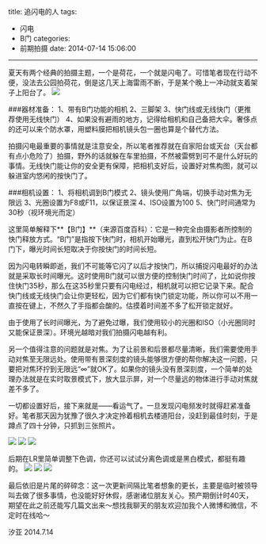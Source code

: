title: 追闪电的人
tags:
  - 闪电
  - B门
categories:
  - 前期拍摄
date: 2014-07-14 15:06:00
---
夏天有两个经典的拍摄主题，一个是荷花，一个就是闪电了。可惜笔者现在行动不便，没法去公园拍荷花，倒是这几天上海雷雨不断，于是某个晚上一冲动就支着架子上阳台了。
![](http://mmbiz.qlogo.cn/mmbiz/xBmfrfspdrzXEWYlB52JxRfJiaHIxTJ7xticT5zg5rR45hj5meqbBPa80yMnDDCkqAicv0VnaJmLdu6RyZcLtnLOw/0)

###器材准备：
1、带有B门功能的相机
2、三脚架
3、快门线或无线快门（更推荐使用无线快门）
4、如果没有避雨的地方，记得给相机和自己备把大伞。奢侈点的还可以来个防水罩，用塑料膜把相机镜头包一圈也算是个替代方法。

拍摄闪电最重要的事情就是注意安全，所以笔者推荐就在自家阳台或天台（天台都有点小危险了）拍摄，野外的话就躲在车里拍摄，不然被雷劈到可不是什么好玩的事情。无线快门能让你的安全更有保障，把相机支好后，设置好对焦构图，就可以躲进室内悠闲的按快门了。

###相机设置：
1、将相机调到B门模式
2、镜头使用广角端，切换手动对焦为无限远
3、光圈设置为F8或F11，以保证景深
4、ISO设置为100
5、快门时间通常为30秒（视环境光而定）

这里简单解释下**【B门】**（来源百度百科）：它是一种完全由摄影者所控制的快门释放方式。“B门”是指按下快门时，相机开始曝光，直到松开快门为止。在B门下，曝光时间长短取决于你按快门的时间长短。

因为闪电转瞬即逝，我们不可能等它闪了以后才按快门，所以捕捉闪电最好的办法就是采取长时间曝光。这时使用B门就可以很方便的控制快门时间了，比如说你按住快门35秒，那么在这35秒里只要有闪电经过，相机就可以把它记录下来。配合快门线或无线快门会让你更轻松，因为它们都有快门锁定功能，所以你可以不用一直按在键上，不然久了手指都会酸的。估摸着时间差不多了松开锁定就好。

由于使用了长时间曝光，为了避免过曝，我们使用较小的光圈和ISO（小光圈同时又能保证景深）。环境光越暗对我们拍摄闪电越有利。

另一个值得注意的问题就是对焦。为了让前景和后景都尽量清晰，我们需要使用手动对焦至无限远处。使用带有景深刻度的镜头能够很方便的帮你解决这一问题，只要把对焦环拧到无限远“∞”就OK了。如果你的镜头没有景深刻度，一个简单的处理办法就是在实时取景模式下，放大显示屏，对一个尽量远的物体进行手动对焦就差不多了。

一切都设置好后，接下来就是——看运气了。一旦发现闪电频发时就得赶紧准备好。笔者那天因为犹豫了很久才决定拎着相机去楼道阳台，没赶到最佳时刻，于是蹲点了四十分钟，只抓到三张照片。

![](http://mmbiz.qlogo.cn/mmbiz/xBmfrfspdrzXEWYlB52JxRfJiaHIxTJ7xJBGx1M10SfGUU29Xhvwq62b4gHh8TMeX8OKIWWoVHy9Y8QkUIw5jRg/0)
![](http://mmbiz.qlogo.cn/mmbiz/xBmfrfspdrzXEWYlB52JxRfJiaHIxTJ7xrqXfIJfQV1M8jOamG0ghia8Ylew2xibWcY0CqItdKDwib1WNHbp1n6sAQ/0)
![](http://mmbiz.qlogo.cn/mmbiz/xBmfrfspdrzXEWYlB52JxRfJiaHIxTJ7xySslibYq1ABe7Y6b5jFuwDTVrtmPsuVgY3RRZLNOAwrbXChOBPn5bicA/0)



后期在LR里简单调整下色调，你还可以试试分离色调或是黑白模式，都挺有趣的。
![](http://mmbiz.qlogo.cn/mmbiz/xBmfrfspdrzXEWYlB52JxRfJiaHIxTJ7xNAPMjeWVq6tddhvBpJFZllOH6ibcI7u0E5CnruBx3icn2oPnvg2VV7Bg/0)
![](http://mmbiz.qlogo.cn/mmbiz/xBmfrfspdrzXEWYlB52JxRfJiaHIxTJ7xTp3GBYqMeGkQeoWwgkRltV24e0IrMCEn5H8viaaSpYOILIgAibjYmbdg/0)
![](http://mmbiz.qlogo.cn/mmbiz/xBmfrfspdrzXEWYlB52JxRfJiaHIxTJ7xa55oWx36r7DODgVVLQFDicPabJeYfibfIIyfKIt7mDAmCzpuf2RIKDicQ/0)





最后依旧是片尾的碎碎念：这一次更新间隔比笔者想象的更长，主要是临时被领导叫去做了很多事情，也没能好好休假，感谢诸位朋友关心。预产期倒计时40天，期望在此之前还能写几篇文出来～想找我聊天的朋友欢迎加我个人微博和微信，不定时在线哈～

汐亚
2014.7.14